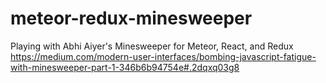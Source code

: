 # meteor-redux-minesweeper

Playing with Abhi Aiyer's Minesweeper for Meteor, React, and Redux 
https://medium.com/modern-user-interfaces/bombing-javascript-fatigue-with-minesweeper-part-1-346b6b94754e#.2dqxq03g8
